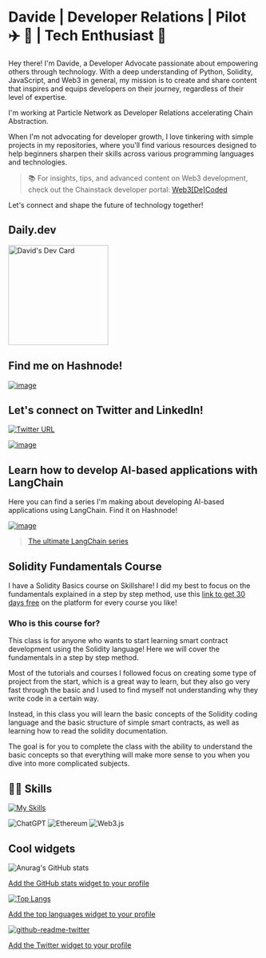 # Davide | Developer Relations | Pilot ✈️ 🚁 | Tech Enthusiast 🚀

Hey there! I'm Davide, a Developer Advocate passionate about empowering others through technology. With a deep understanding of Python, Solidity, JavaScript, and Web3 in general, my mission is to create and share content that inspires and equips developers on their journey, regardless of their level of expertise.

I'm working at Particle Network as Developer Relations accelerating Chain Abstraction.

When I'm not advocating for developer growth, I love tinkering with simple projects in my repositories, where you'll find various resources designed to help beginners sharpen their skills across various programming languages and technologies.

> 📚 For insights, tips, and advanced content on Web3 development, check out the Chainstack developer portal: [Web3[De]Coded](https://docs.chainstack.com/docs/web3-decoded-introduction)

Let's connect and shape the future of technology together!

## Daily.dev
<a href="https://app.daily.dev/Soos3d"><img src="https://api.daily.dev/devcards/011e6a554cf24bf994b81e5929123dff.png?r=z38" width="200" alt="David's Dev Card"/></a>


## Find me on Hashnode!

[![image](https://img.shields.io/badge/Hashnode-2962FF.svg?style=for-the-badge&logo=Hashnode&logoColor=white)](https://soosweb3.hashnode.dev/)

## Let's connect on Twitter and LinkedIn!

[![Twitter URL](https://img.shields.io/twitter/url/https/twitter.com/web3Dav3.svg?style=social&label=Follow%20%40web3Dav3)](https://twitter.com/web3Dav3)

[![image](https://img.shields.io/badge/LinkedIn-0077B5?style=for-the-badge&logo=linkedin&logoColor=white)](https://www.linkedin.com/in/davide-zambiasi/)

## Learn how to develop AI-based applications with LangChain

Here you can find a series I'm making about developing AI-based applications using LangChain. Find it on Hashnode!

[![image](https://github-production-user-asset-6210df.s3.amazonaws.com/99700157/256859925-445df39c-b094-4dab-83cc-58c2f8f72f3c.png)](https://blog.davideai.dev/series/langchain/)

> [The ultimate LangChain series](https://blog.davideai.dev/series/langchain)


## Solidity Fundamentals Course
I have a Solidity Basics course on Skillshare! I did my best to focus on the fundamentals explained in a step by step method, use this [link to get 30 days free](https://skl.sh/3rvxBpe) on the platform for every course you like! 

### Who is this course for?

This class is for anyone who wants to start learning smart contract development using the Solidity language! Here we will cover the fundamentals in a step by step method.

Most of the tutorials and courses I followed focus on creating some type of project from the start, which is a great way to learn, but they also go very fast through the basic and I used to find myself not understanding why they write code in a certain way. 

Instead, in this class you will learn the basic concepts of the Solidity coding language and the basic structure of simple smart contracts, as well as learning how to read the solidity documentation.

The goal is for you to complete the class with the ability to understand the basic concepts so that everything will make more sense to you when you dive into more complicated subjects.

## 👨‍💻 Skills
[![My Skills](https://skillicons.dev/icons?i=py,fastapi,js,nodejs,express,html,solidity,next,tailwind,mongodb,postman)](https://skillicons.dev)

![ChatGPT](https://img.shields.io/badge/chatGPT-74aa9c?style=for-the-badge&logo=openai&logoColor=white)
![Ethereum](https://img.shields.io/badge/Ethereum-3C3C3D?style=for-the-badge&logo=Ethereum&logoColor=white)
![Web3.js](https://img.shields.io/badge/web3.js-F16822?style=for-the-badge&logo=web3.js&logoColor=white)

## Cool widgets

![Anurag's GitHub stats](https://github-readme-stats.vercel.app/api?username=soos3d&show_icons=true&theme=gruvbox)

[Add the GitHub stats widget to your profile](https://github.com/anuraghazra/github-readme-stats#themes)

[![Top Langs](https://github-readme-stats.vercel.app/api/top-langs/?username=soos3d&layout=compact&theme=gruvbox)](https://github.com/anuraghazra/github-readme-stats)

[Add the top languages widget to your profile](https://github.com/anuraghazra/github-readme-stats#themes)

[![github-readme-twitter](https://github-readme-twitter.gazf.vercel.app/api?id=web3Dav3)](https://github.com/gazf/github-readme-twitter)

[Add the Twitter widget to your profile](https://github.com/gazf/github-readme-twitter)
